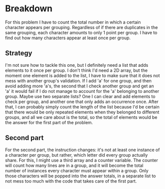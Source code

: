 # Breakdown

For this problem I have to count the total number in which a certain character appears per grouping. Regardless of if there are duplicates in the same grouping, each character amounts to only 1 point per group. I have to find out how many characters appear at least once per group.

## Strategy

I'm not sure how to tackle this one, but I definitely need a list that adds elements to it once per group. I don't think I'd need a 2D array, but the moment one element is added to the list, I have to make sure that it does not mess with another group's validation. If I add 'a' for one group, and then avoid adding more 'a's, the second that I check another group and get an 'a' it would fail if I do not manage to account for the 'a' belonging to another group. Maybe use two separate lists? One I can clear and add elements to check per group, and another one that only adds an occurrence once. After that, I can probably simply count the length of the list because I'd be certain that there would be only repeated elements when they belonged to different groups, and all we care about is the total, so the total of elements would be the answer for the first part of the problem.

## Second part

For the second part, the instruction changes: it's not at least one instance of a character per group, but rather, which letter did every group actually share. For this, I might use a third array and a counter variable. The counter will count how many lines are in a group, and it will become the total number of instances every character must appear within a group. Only those characters will be popped into the answer totals, in a separate list to not mess too much with the code that takes care of the first part.
